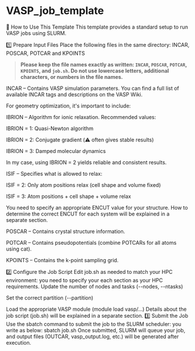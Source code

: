 # VASP_job_template
🚀 How to Use This Template
This template provides a standard setup to run VASP jobs using SLURM.

1️⃣ Prepare Input Files
Place the following files in the same directory:
INCAR, POSCAR, POTCAR and KPOINTS
> **Please keep the file names exactly as written: `INCAR`, `POSCAR`, `POTCAR`, `KPOINTS`, and `job.sh`. Do not use lowercase letters, additional characters, or numbers in the file names.**
 

INCAR – Contains VASP simulation parameters.
You can find a full list of available INCAR tags and descriptions on the VASP Wiki.

For geometry optimization, it's important to include:

IBRION – Algorithm for ionic relaxation.
Recommended values:

IBRION = 1: Quasi-Newton algorithm

IBRION = 2: Conjugate gradient (⚠️ often gives stable results)

IBRION = 3: Damped molecular dynamics

In my case, using IBRION = 2 yields reliable and consistent results.

ISIF – Specifies what is allowed to relax:

ISIF = 2: Only atom positions relax (cell shape and volume fixed)

ISIF = 3: Atom positions + cell shape + volume relax

You need to specify an appropriate ENCUT value for your structure. How to determine the correct ENCUT for each system will be explained in a separate section. 

POSCAR – Contains crystal structure information.

POTCAR – Contains pseudopotentials (combine POTCARs for all atoms using cat).

KPOINTS – Contains the k-point sampling grid.

2️⃣ Configure the Job Script
Edit job.sh as needed to match your HPC environment:
you need to specify your each section as your HPC requirements. 
Update the number of nodes and tasks (--nodes, --ntasks)

Set the correct partition (--partition)

Load the appropriate VASP module (module load vasp/…)
Details about the job script (job.sh) will be explained in a separate section.
3️⃣ Submit the Job
Use the sbatch command to submit the job to the SLURM scheduler:
you write as below:
sbatch job.sh
Once submitted, SLURM will queue your job, and output files (OUTCAR, vasp_output.log, etc.) will be generated after execution.
